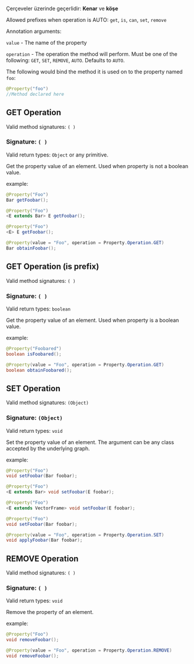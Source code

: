 Çerçeveler üzerinde geçerlidir: **Kenar** ve **köşe**

Allowed prefixes when operation is AUTO: `get`, `is`, `can`, `set`, `remove`

Annotation arguments:

`value` - The name of the property

`operation` - The operation the method will perform. Must be one of the following: `GET`, `SET`, `REMOVE`, `AUTO`. Defaults to `AUTO`.

The following would bind the method it is used on to the property named `foo`:

```java
@Property("foo")
//Method declared here
```

## GET Operation

Valid method signatures: `( )`

### Signature: `( )`

Valid return types: `Object` or any primitive.

Get the property value of an element. Used when property is not a boolean value.

example:

```java
@Property("Foo")
Bar getFoobar();
```

```java
@Property("Foo")
<E extends Bar> E getFoobar();
```

```java
@Property("Foo")
<E> E getFoobar();
```

```java
@Property(value = "Foo", operation = Property.Operation.GET)
Bar obtainFoobar();
```

## GET Operation (is prefix)

Valid method signatures: `( )`

### Signature: `( )`

Valid return types: `boolean`

Get the property value of an element. Used when property is a boolean value.

example:

```java
@Property("Foobared")
boolean isFoobared();
```

```java
@Property(value = "Foo", operation = Property.Operation.GET)
boolean obtainFoobared();
```

## SET Operation

Valid method signatures: `(Object)`

### Signature: `(Object)`

Valid return types: `void`

Set the property value of an element. The argument can be any class accepted by the underlying graph.

example:

```java
@Property("Foo")
void setFoobar(Bar foobar);
```

```java
@Property("Foo")
<E extends Bar> void setFoobar(E foobar);
```

```java
@Property("Foo")
<E extends VectorFrame> void setFoobar(E foobar);
```

```java
@Property("Foo")
void setFoobar(Bar foobar);
```

```java
@Property(value = "Foo", operation = Property.Operation.SET)
void applyFoobar(Bar foobar);
```

## REMOVE Operation

Valid method signatures: `( )`

### Signature: `( )`

Valid return types: `void`

Remove the property of an element.

example:

```java
@Property("Foo")
void removeFoobar();
```

```java
@Property(value = "Foo", operation = Property.Operation.REMOVE)
void removeFoobar();
```